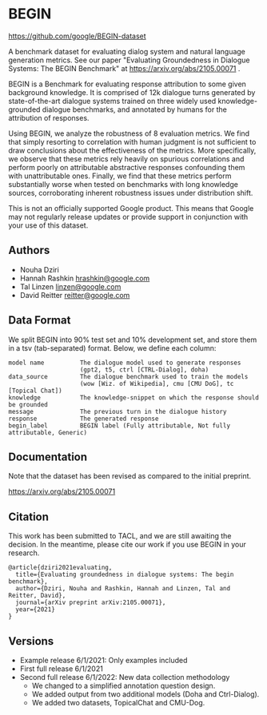 BEGIN
=====

https://github.com/google/BEGIN-dataset

A benchmark dataset for evaluating dialog system and natural language
generation metrics.  See our paper "Evaluating Groundedness in
Dialogue Systems: The BEGIN Benchmark" at
https://arxiv.org/abs/2105.00071 .

BEGIN is a Benchmark for evaluating response attribution to some given
background knowledge. It is comprised of 12k dialogue turns generated
by state-of-the-art dialogue systems trained on three widely used
knowledge-grounded dialogue benchmarks, and annotated by humans for
the attribution of responses.

Using BEGIN, we analyze the robustness of 8 evaluation metrics. We
find that simply resorting to correlation with human judgment is not
sufficient to draw conclusions about the effectiveness of the metrics.
More specifically, we observe that these metrics rely heavily on
spurious correlations and perform poorly on attributable abstractive
responses confounding them with unattributable ones.  Finally, we find
that these metrics perform substantially worse when tested on
benchmarks with long knowledge sources, corroborating inherent
robustness issues under distribution shift.

This is not an officially supported Google product. This means that
Google may not regularly release updates or provide support in
conjunction with your use of this dataset.


Authors
-------
* Nouha Dziri
* Hannah Rashkin <hrashkin@google.com>
* Tal Linzen <linzen@google.com>
* David Reitter <reitter@google.com>


Data Format
----------
We split BEGIN into 90% test set and 10% development set,
and store them in a tsv (tab-separated) format. Below, we define each column:

    model name          The dialogue model used to generate responses
	                    (gpt2, t5, ctrl [CTRL-Dialog], doha)
    data_source         The dialogue benchmark used to train the models
	                    (wow [Wiz. of Wikipedia], cmu [CMU DoG], tc [Topical Chat])
    knowledge           The knowledge-snippet on which the response should be grounded
    message             The previous turn in the dialogue history
    response            The generated response
    begin_label         BEGIN label (Fully attributable, Not fully attributable, Generic)


Documentation
-------------
Note that the dataset has been revised as compared to the initial preprint.

https://arxiv.org/abs/2105.00071


## Citation
This work has been submitted to TACL, and we are still awaiting the decision. In the meantime, please cite our work if 
you use BEGIN in your research.
```
@article{dziri2021evaluating,
  title={Evaluating groundedness in dialogue systems: The begin benchmark},
  author={Dziri, Nouha and Rashkin, Hannah and Linzen, Tal and Reitter, David},
  journal={arXiv preprint arXiv:2105.00071},
  year={2021}
}
```


Versions
--------
* Example release 6/1/2021: Only examples included
* First full release 6/1/2021
* Second full release 6/1/2022: New data collection methodology
  * We changed to a simplified annotation question design.
  * We added output from two additional models (Doha and Ctrl-Dialog). 
  * We added two datasets, TopicalChat and CMU-Dog.
